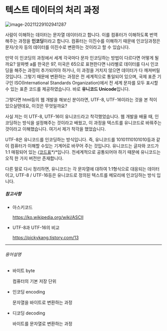 # 텍스트 데이터의 처리 과정



![image-20211229102941287](../assets/img/posts/image-20211229102941287.png)



사람이 이해하는 데이터는 문자열 데이터라고 합니다. 이를 컴퓨터가 이해하도록 번역 해주는 과정을 **인코딩**이라고 합니다. 컴퓨터는 이진수를 이해하기 때문에 인코딩과정은 문자/숫자 등의 데이터를 이진수로 변환하는 것이라고 할 수 있습니다.

만약 이 인코딩의 과정에서 세계 각국마다 문자 인코딩하는 방법이 다르다면 어떻게 될까요? 알파벳 a를 한국은 97, 미국은 65으로 표현한다면 나라별로 데이터를 다시 인코딩을 해주는 과정이 추가되어야 하거나, 이 과정을 거치지 않으면 데이터가 다 깨져버릴 것입니다. 그렇기 때문에 변환하는 과정은 전 세계적으로 통일되어 있으며, 국제 표준 기구인 ISO(International Standards Organization)에서 전 세계 문자를 모두 표시할 수 있는 표준 코드를 제공하였습니다. 바로 **유니코드 Unicode**입니다.

그렇다면 html등의 웹 개발을 해보신 분이라면, UTF-8, UTF-16이라는 것을 본 적이 있으실텐데요, 이것은 무엇일까요? 

사실 저는 이 UTF-8, UTF-16이 유니코드라고 착각했었습니다. 웹 개발을 배울 때, 인코딩하는 방식을 설정해주는 것이라고 배웠고, 이 과정을 텍스트를 유니코드로 바꿔주는 것이라고 이해했습니다. 여기서 제가 착각을 했었습니다.

UTF-8은 유니코드를 인코딩하는 방식입니다. 즉, 유니코드를 10101110101010등과 같이 컴퓨터가 이해할 수있는 기계어로 바꾸어 주는 것입니다.  유니코드는 글자와 코드가 1:1 매핑되어 있는 *(*[코드표](https://ko.wikipedia.org/wiki/유니코드_영역)*)*입니다. 전세계적으로 공통되어야 하기 때문에 유니코드는 오직 한 가지 버전만 존재합니다. 

다른 말로 다시 정리하면, 유니코드는 각 문자열에 대하여 1:1형식으로 대응되는 데이터이고,  UTF-8 / UTF-16등은 유니코드로 정의된 텍스트를 메모리에 인코딩하는 방식 입니다.







##### 참고사항

- 아스키코드

  https://ko.wikipedia.org/wiki/ASCII

- UTF-8과 UTF-16의 비교

  https://pickykang.tistory.com/13



-----------------

###### 용어설명

- 바이트 byte

  컴퓨터의 기본 저장 단위

- 인코딩 encoding

  문자열을 바이트로 변환하는 과정

- 디코딩 decoding

  바이트를 문자열로 변환하는 과정